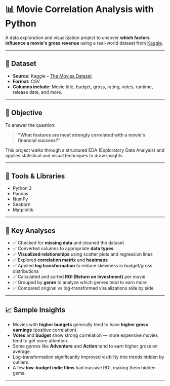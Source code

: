# 📊 Movie Correlation Analysis with Python

A data exploration and visualization project to uncover **which factors influence a movie's gross revenue** using a real-world dataset from [Kaggle](https://www.kaggle.com/datasets/danielgrijalvas/movies).

---

## 📁 Dataset

- **Source:** Kaggle – [The Movies Dataset](https://www.kaggle.com/datasets/danielgrijalvas/movies)
- **Format:** CSV
- **Columns include:** Movie title, budget, gross, rating, votes, runtime, release date, and more.

---

## 🎯 Objective

To answer the question:

> **"What features are most strongly correlated with a movie's financial success?"**

This project walks through a structured EDA (Exploratory Data Analysis) and applies statistical and visual techniques to draw insights.

---

## 🧰 Tools & Libraries

- Python 3
- Pandas
- NumPy
- Seaborn
- Matplotlib

---

## 🧪 Key Analyses

- ✅ Checked for **missing data** and cleaned the dataset
- ✅ Converted columns to appropriate **data types**
- ✅ **Visualized relationships** using scatter plots and regression lines
- ✅ Explored **correlation matrix** and **heatmaps**
- ✅ Applied **log transformation** to reduce skewness in budget/gross distributions
- ✅ Calculated and sorted **ROI (Return on Investment)** per movie
- ✅ Grouped by **genre** to analyze which genres tend to earn more
- ✅ Compared original vs log-transformed visualizations side by side

---

## 📈 Sample Insights

- Movies with **higher budgets** generally tend to have **higher gross earnings** (positive correlation).
- **Votes** and **budget** show strong correlation — more expensive movies tend to get more attention.
- Some genres like **Adventure** and **Action** tend to earn higher gross on average.
- Log-transformation significantly improved visibility into trends hidden by outliers.
- A few **low-budget indie films** had massive ROI, making them hidden gems.

---
